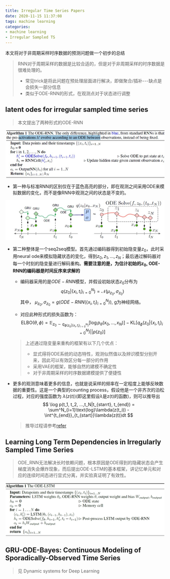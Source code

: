 ```yaml
---
title: Irregular Time Series Papers
date: 2020-11-15 11:37:08
tags: machine learning
categories:
- machine learning
- Irregular Sampled TS
---
```


本文将对于非周期采样时序数据的预测问题做一个初步的总结<!--more-->
>
>RNN对于周期采样的数据是比较合适的，但是对于非周期采样的时序数据是很难处理的。
>
>* 常见trick是将此问题在预处理层面进行解决，即做聚合/插补---缺点是会损失一部分信息
>* 类似于ODE-RNN的形式，在观测点对于状态进行调整

## latent odes for irregular sampled time series

> 本文提出了两种形式的ODE-RNN

![](./Irregular-Time-Series-Papers/ODE_RNN1.jpg)

* 第一种与标准RNN的区别仅在于蓝色高亮的部分，即在观测之间采用ODE来模拟数据的变化，而不是像RNN中观测之间的状态是不变的。

![](./Irregular-Time-Series-Papers/ODE_RNN2.jpg)

* 第二种整体是一个seq2seq模型。首先通过编码器得到初始隐变量$z_0$，此时采用neural ode来模拟隐藏状态的变化，得到$z_0, z_1, ...,z_N$；最后通过解码器对每一个时刻的隐变量进行解码重构。**需要注意的是，为估计初始的$z_0$, ODE-RNN的编码器是时间反序来求解的**

  * 编码器采用的是$ODE-RNN$模型，并假设初始状态$z_0$分布为
    $$
    q(z_0|\{x_i, t_i\}_{i=0}^N)=\mathcal{N}(\mu_{z_0}, \sigma_{z_0})
    $$
    其中， $\mu_{z_0}, \sigma_{z_0}=g(ODE-RNN(\{x_i,t_i\}_{i=0}^N))$, g为神经网络。

  * 对应此种形式的损失函数为：
    $$
    \text{ELBO}(\theta, \phi) = \mathbb{E}_{z_0\sim q_{\phi(z_0|\{x_i, t_i\}_{i=0}^N)}}[\log p_{\theta}(x_0, ...,x_N)] - \text{KL}[q_{\phi}(z_0|\{x_i,t_i\}_{i=0}^N)||p(z_0)]
    $$

  > 上述通过隐变量来重构的框架有以下几个优点：
  >
  > * 显式得将ODE系统的动态特性，观测似然值以及辨识模型分别开来，因此可以有效区分每一部分的作用
  > * 采用VAE的框架，能够自然的建模不确定性
  > * 对于非周期采样的时序数据建模提供了便捷性

* 更多的观测意味着更多的信息，也就是说采样的频率在一定程度上能够反映数据的重要性。这是一个典型的counting process，假设他是一个非齐次的泊松过程，对应的强度函数为 $\lambda(z(t))$(即这里假设$\lambda$是z(t)的函数)，则可以推导出
  $$
  \log p(t_1, t_2, ...,t_N|t_{starrt}, t_{end}) = \sum^N_{i=1}\text{log}\lambda(z(t_i)) - \int^{t_{end}}_{t_{start}}\lambda(z(t))dt
  $$

  > 推导过程请参考[refer](https://math.stackexchange.com/questions/344487/log-likelihood-of-a-realization-of-a-poisson-process)

## Learning Long Term Dependencies in Irregularly Sampled Time Series

> ODE_RNN无法解决长时依赖问题，根本原因是ODE得到的隐藏状态会产生梯度消失会爆炸现象，而后提出ODE-LSTM的基本框架，讲记忆单元和对应的连续时间态进行显式分离，并实验真证明了有效性。

![](./Irregular-Time-Series-Papers/ODE_LSTM.jpg)

## GRU-ODE-Bayes: Continuous Modeling of Sporadically-Observed Time Series

> 见 Dynamic systems for Deep Learning [](./Dynamic-Systems-for-Deep-Learning.md)